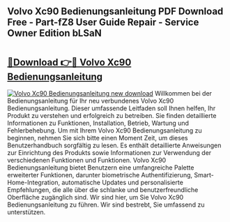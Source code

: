 ## Volvo Xc90 Bedienungsanleitung PDF Download Free - Part-fZ8 User Guide Repair - Service Owner Edition bLSaN

# <h2><a href="http://df2pdy.blite.top/?on=Volvo+Xc90+Bedienungsanleitung">🔗Download 👉🔴 Volvo Xc90 Bedienungsanleitung</a></h2>

[![Volvo Xc90 Bedienungsanleitung new download](https://i.imgur.com/lujVjoI.png)](http://df2pdy.blite.top/?on=Volvo+Xc90+Bedienungsanleitung)
Willkommen bei der Bedienungsanleitung für Ihr neu verbundenes Volvo Xc90 Bedienungsanleitung. Dieser umfassende Leitfaden soll Ihnen helfen, Ihr Produkt zu verstehen und erfolgreich zu betreiben. Sie finden detaillierte Informationen zu Funktionen, Installation, Betrieb, Wartung und Fehlerbehebung. Um mit Ihrem Volvo Xc90 Bedienungsanleitung zu beginnen, nehmen Sie sich bitte einen Moment Zeit, um dieses Benutzerhandbuch sorgfältig zu lesen. Es enthält detaillierte Anweisungen zur Einrichtung des Produkts sowie Informationen zur Verwendung der verschiedenen Funktionen und Funktionen. Volvo Xc90 Bedienungsanleitung bietet Benutzern eine umfangreiche Palette erweiterter Funktionen, darunter biometrische Authentifizierung, Smart-Home-Integration, automatische Updates und personalisierte Empfehlungen, die alle über die schlanke und benutzerfreundliche Oberfläche zugänglich sind. Wir sind hier, um Sie Volvo Xc90 Bedienungsanleitung zu führen. Wir sind bestrebt, Sie umfassend zu unterstützen.
